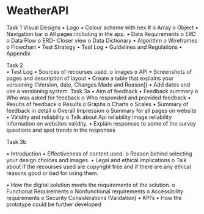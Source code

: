# WeatherAPI

Task 1
Visual Designs
•	Logo
•	Colour scheme with hex #
o	Array
o	Object
•	Navigation bar
o	All pages including in the app.
•	Data Requirements
o	ERD
o	Data Flow
o	ERD- Closer view
o	Data Dictionary
•	Algorithm
o	Wireframes
o	Flowchart
•	Test Strategy
•	Test Log
•	Guidelines and Regulations 
•	Appendix


Task 2	
•	Test Log
•	Sources of recourses used.
o	Images
o	API
•	Screenshots of pages and description of layout
•	 Create a table that explains your versioning ([Version, date, Changes Made and Reason]) 
•	Add dates and use a versioning system.
Task 3a
•	Aim of feedback
•	Feedback summary
o	Who was asked for feedback
o	Who responded and provided feedback
•	Results of feedback 
o	Results
o	Graphs
o	Charts
o	Scales
•	Summary of feedback in detail
o	Overall Impression
o	Summary for all pages on website
•	Validity and reliability
o	Talk about Api reliability image reliability information on websites validity. 
•	Explain responses to some of the survey questions and spot trends in the responses



Task 3b


•	Introduction
•	Effectiveness of content used.
o	Reason behind selecting your design choices and images.
•	Legal and ethical implications
o	Talk about if the recourses used are copyright free and if there are any ethical reasons good or bad for using them.

•	How the digital solution meets the requirements of the solution.
o	Functional Requirements
o	Nonfunctional requirements
o	Accessibility requirements
o	Security Considerations (Validation)
•	KPI’s
•	How the prototype could be further developed
